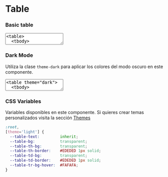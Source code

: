 # Table

### Basic table 

<textarea code-editor="mixed" code-result-size="240">
<table>
  <tbody>
    <tr>
      <th>Table Head 1</th>
      <th>Table Head 2</th>
      <th>Table Head 3</th>
    </tr>
    <tr>
      <td>Division 1</td>
      <td>Division 2</td>
      <td>Division 3</td>
    </tr>
    <tr>
      <td>Division 1</td>
      <td>Division 2</td>
      <td>Division 3</td>
    </tr>
    <tr>
      <td>Division 1</td>
      <td>Division 2</td>
      <td>Division 3</td>
    </tr>
  </tbody>
</table>
</textarea>

### Dark Mode 

Utiliza la clase `theme-dark` para aplicar los colores del modo oscuro en este componente.

<textarea code-editor="mixed" code-result-size="240">
<table theme="dark">
  <tbody>
    <tr>
      <th>Table Head 1</th>
      <th>Table Head 2</th>
      <th>Table Head 3</th>
    </tr>
    <tr>
      <td>Division 1</td>
      <td>Division 2</td>
      <td>Division 3</td>
    </tr>
    <tr>
      <td>Division 1</td>
      <td>Division 2</td>
      <td>Division 3</td>
    </tr>
    <tr>
      <td>Division 1</td>
      <td>Division 2</td>
      <td>Division 3</td>
    </tr>
  </tbody>
</table>
</textarea>

### CSS Variables

Variables disponibles en este componente. Si quieres crear temas personalizados visita la sección [Themes](/themes)

```css
:root,
[theme='light'] {
  --table-text:         inherit;
  --table-bg:           transparent;
  --table-th-bg:        transparent;
  --table-th-border:    #EDEDED 1px solid;
  --table-td-bg:        transparent;
  --table-td-border:    #EDEDED 1px solid;
  --table-tr-bg-hover:  #FAFAFA;
}
```


